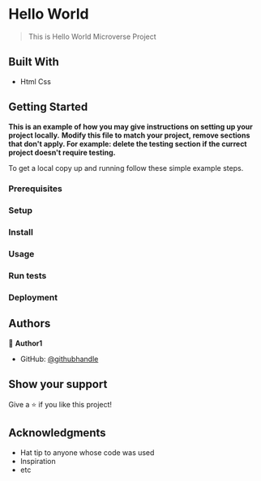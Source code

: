 
# Hello World

> This is Hello World Microverse Project


## Built With

- Html Css



## Getting Started

**This is an example of how you may give instructions on setting up your project locally.**
**Modify this file to match your project, remove sections that don't apply. For example: delete the testing section if the currect project doesn't require testing.**


To get a local copy up and running follow these simple example steps.

### Prerequisites

### Setup

### Install

### Usage

### Run tests

### Deployment



## Authors

👤 **Author1**

- GitHub: [@githubhandle](https://github.com/mr-anuj)


## Show your support

Give a ⭐️ if you like this project!

## Acknowledgments

- Hat tip to anyone whose code was used
- Inspiration
- etc


